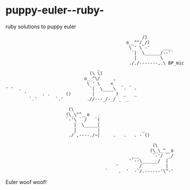 puppy-euler--ruby-
==================

ruby solutions to puppy euler


                                                        /)
                                                  o__^^/_/)
                                                   \ ' \`-'     ___
                                                    `|  \______/--'`
                                                     |         \
                                                   ././-------,.\ BP_mic
                                       _
                                    (\ \)
                                  o__^\/     ,
                                   \ ' \    <   _  _
    ' '  .                          `|  \____\   -   -
           '      . .      ()        |        )  _   _
             `.'       `.'         .//---_/-_/ _  _

                            (\
                           (\_\^^__o   .
                           `-'\ ` /   `(
                              |  \_____|
                              |        |                _
                            ./`,----./~|     .   .   . - ()

                                                            (\
                                                           (\_\_^__o
                                                    ___     `-'/ `_/
                                                   '`--\______/  |
                                              '        /         |
                                          `    .  '  -`/.------'\^-'



Euler woof woof!